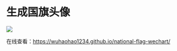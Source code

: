 # 生成国旗头像

![](https://s3.bmp.ovh/imgs/2021/10/a5e813aec20421a8.png)

在线查看：https://wuhaohao1234.github.io/national-flag-wechart/